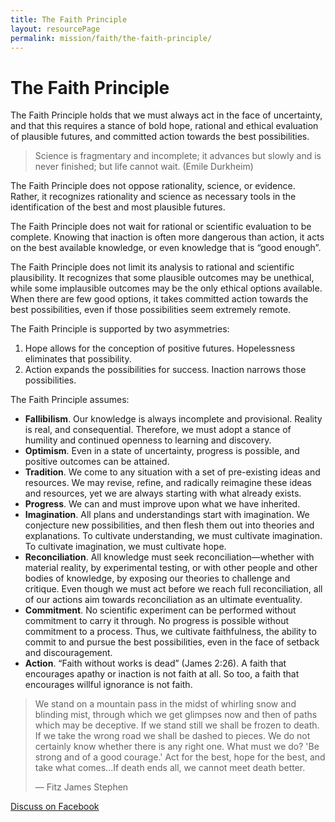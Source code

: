 ```yaml
---
title: The Faith Principle
layout: resourcePage
permalink: mission/faith/the-faith-principle/
---
```


# The Faith Principle

The Faith Principle holds that we must always act in the face of uncertainty, and that this requires a stance of bold hope, rational and ethical evaluation of plausible futures, and committed action towards the best possibilities.

> Science is fragmentary and incomplete; it advances but slowly and is never finished; but life cannot wait. (Emile Durkheim)

The Faith Principle does not oppose rationality, science, or evidence. Rather, it recognizes rationality and science as necessary tools in the identification of the best and most plausible futures. 

The Faith Principle does not wait for rational or scientific evaluation to be complete. Knowing that inaction is often more dangerous than action, it acts on the best available knowledge, or even knowledge that is “good enough”.

The Faith Principle does not limit its analysis to rational and scientific plausibility. It recognizes that some plausible outcomes may be unethical, while some implausible outcomes may be the only ethical options available. When there are few good options, it takes committed action towards the best possibilities, even if those possibilities seem extremely remote.

The Faith Principle is supported by two asymmetries:

1. Hope allows for the conception of positive futures. Hopelessness eliminates that possibility.
2. Action expands the possibilities for success. Inaction narrows those possibilities.

The Faith Principle assumes:

- **Fallibilism**. Our knowledge is always incomplete and provisional. Reality is real, and consequential. Therefore, we must adopt a stance of humility and continued openness to learning and discovery.
- **Optimism**. Even in a state of uncertainty, progress is possible, and positive outcomes can be attained.
- **Tradition**. We come to any situation with a set of pre-existing ideas and resources. We may revise, refine, and radically reimagine these ideas and resources, yet we are always starting with what already exists.
- **Progress**. We can and must improve upon what we have inherited. 
- **Imagination**. All plans and understandings start with imagination. We conjecture new possibilities, and then flesh them out into theories and explanations. To cultivate understanding, we must cultivate imagination. To cultivate imagination, we must cultivate hope.
- **Reconciliation**. All knowledge must seek reconciliation—whether with material reality, by experimental testing, or with other people and other bodies of knowledge, by exposing our theories to challenge and critique. Even though we must act before we reach full reconciliation, all of our actions aim towards reconciliation as an ultimate eventuality.
- **Commitment**. No scientific experiment can be performed without commitment to carry it through. No progress is possible without commitment to a process. Thus, we cultivate faithfulness, the ability to commit to and pursue the best possibilities, even in the face of setback and discouragement.
- **Action**. “Faith without works is dead” (James 2:26). A faith that encourages apathy or inaction is not faith at all. So too, a faith that encourages willful ignorance is not faith.

> We stand on a mountain pass in the midst of whirling snow and blinding mist, through which we get glimpses now and then of paths which may be deceptive. If we stand still we shall be frozen to death. If we take the wrong road we shall be dashed to pieces. We do not certainly know whether there is any right one. What must we do? 'Be strong and of a good courage.' Act for the best, hope for the best, and take what comes...If death ends all, we cannot meet death better.
> 
> — Fitz James Stephen 

[Discuss on Facebook](https://www.facebook.com/groups/ChristianTranshumanistAssociation/permalink/2381088852065360)

